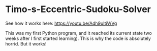 # Timo-s-Eccentric-Sudoku-Solver
See how it works here: https://youtu.be/Adh9uItiWVg

This was my first Python program, and it reached its current state two weeks after I first started learning).
This is why the code is absolutely horrid. But it works!

